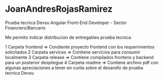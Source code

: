 # JoanAndresRojasRamirez
Prueba tecnica Devsu Angular Front-End Developer - Sector Financiero/Bancario

Me permito indicar distribucion de entregables prueba tecnica:

1 Carpeta frontend => Condiente proyecto frontend con los requerimientos solicitados
2 Carpeta services => Contiene servicios para consumir localmente
3 Carpeta release => Contiene compilados frontens y backend para un posterior despliegue 
4 Carpeta readme => Contiene archivo pdf con algunas apreciaciones a tener en cunta sobre el desarollo de prueba tecnica Devsu